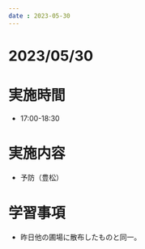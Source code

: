 ```yaml
---
date : 2023-05-30
---
```


# 2023/05/30

# 実施時間
- 17:00-18:30

# 実施内容
- 予防（豊松）

# 学習事項
- 昨日他の圃場に散布したものと同一。